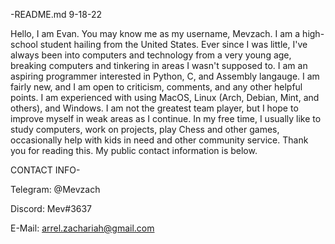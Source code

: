 -README.md   9-18-22
   
   Hello, I am Evan. You may know me as my username, Mevzach. I am a high-school student hailing from the United States.
   Ever since I was little, I've always been into computers and technology from a very young age, breaking computers and tinkering in areas I wasn't supposed to.
   I am an aspiring programmer interested in Python, C, and Assembly langauge. I am fairly new, and I am open to criticism, comments, and any other helpful points.
   I am experienced with using MacOS, Linux (Arch, Debian, Mint, and others), and Windows. I am not the greatest team player, but I hope to improve myself in weak areas as I continue.
   In my free time, I usually like to study computers, work on projects, play Chess and other games, occasionally help with kids in need and other community service.
   Thank you for reading this. My public contact information is below.
   
   
   
   
   
   CONTACT INFO-
   
Telegram: @Mevzach

Discord: Mev#3637

E-Mail: arrel.zachariah@gmail.com
